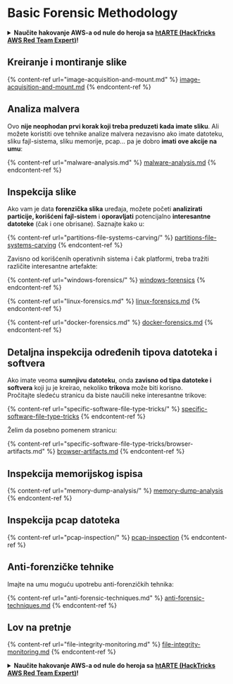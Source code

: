 # Basic Forensic Methodology

<details>

<summary><strong>Naučite hakovanje AWS-a od nule do heroja sa</strong> <a href="https://training.hacktricks.xyz/courses/arte"><strong>htARTE (HackTricks AWS Red Team Expert)</strong></a><strong>!</strong></summary>

* Da li radite u **kompaniji za kibernetičku bezbednost**? Želite li da vidite svoju **kompaniju reklamiranu na HackTricks-u**? Ili želite da imate pristup **najnovijoj verziji PEASS-a ili preuzmete HackTricks u PDF formatu**? Proverite [**SUBSCRIPTION PLANS**](https://github.com/sponsors/carlospolop)!
* Otkrijte [**The PEASS Family**](https://opensea.io/collection/the-peass-family), našu kolekciju ekskluzivnih [**NFT-ova**](https://opensea.io/collection/the-peass-family)
* Nabavite [**zvanični PEASS & HackTricks swag**](https://peass.creator-spring.com)
* **Pridružite se** [**💬**](https://emojipedia.org/speech-balloon/) [**Discord grupi**](https://discord.gg/hRep4RUj7f) ili [**telegram grupi**](https://t.me/peass) ili me **pratite** na **Twitter-u** 🐦[**@carlospolopm**](https://twitter.com/hacktricks\_live)**.**
* **Podelite svoje hakovanje trikove slanjem PR-ova na** [**hacktricks repo**](https://github.com/carlospolop/hacktricks) **i** [**hacktricks-cloud repo**](https://github.com/carlospolop/hacktricks-cloud).

</details>

## Kreiranje i montiranje slike

{% content-ref url="image-acquisition-and-mount.md" %}
[image-acquisition-and-mount.md](image-acquisition-and-mount.md)
{% endcontent-ref %}

## Analiza malvera

Ovo **nije neophodan prvi korak koji treba preduzeti kada imate sliku**. Ali možete koristiti ove tehnike analize malvera nezavisno ako imate datoteku, sliku fajl-sistema, sliku memorije, pcap... pa je dobro **imati ove akcije na umu**:

{% content-ref url="malware-analysis.md" %}
[malware-analysis.md](malware-analysis.md)
{% endcontent-ref %}

## Inspekcija slike

Ako vam je data **forenzička slika** uređaja, možete početi **analizirati particije, korišćeni fajl-sistem** i **oporavljati** potencijalno **interesantne datoteke** (čak i one obrisane). Saznajte kako u:

{% content-ref url="partitions-file-systems-carving/" %}
[partitions-file-systems-carving](partitions-file-systems-carving/)
{% endcontent-ref %}

Zavisno od korišćenih operativnih sistema i čak platformi, treba tražiti različite interesantne artefakte:

{% content-ref url="windows-forensics/" %}
[windows-forensics](windows-forensics/)
{% endcontent-ref %}

{% content-ref url="linux-forensics.md" %}
[linux-forensics.md](linux-forensics.md)
{% endcontent-ref %}

{% content-ref url="docker-forensics.md" %}
[docker-forensics.md](docker-forensics.md)
{% endcontent-ref %}

## Detaljna inspekcija određenih tipova datoteka i softvera

Ako imate veoma **sumnjivu** **datoteku**, onda **zavisno od tipa datoteke i softvera** koji ju je kreirao, nekoliko **trikova** može biti korisno.\
Pročitajte sledeću stranicu da biste naučili neke interesantne trikove:

{% content-ref url="specific-software-file-type-tricks/" %}
[specific-software-file-type-tricks](specific-software-file-type-tricks/)
{% endcontent-ref %}

Želim da posebno pomenem stranicu:

{% content-ref url="specific-software-file-type-tricks/browser-artifacts.md" %}
[browser-artifacts.md](specific-software-file-type-tricks/browser-artifacts.md)
{% endcontent-ref %}

## Inspekcija memorijskog ispisa

{% content-ref url="memory-dump-analysis/" %}
[memory-dump-analysis](memory-dump-analysis/)
{% endcontent-ref %}

## Inspekcija pcap datoteka

{% content-ref url="pcap-inspection/" %}
[pcap-inspection](pcap-inspection/)
{% endcontent-ref %}

## **Anti-forenzičke tehnike**

Imajte na umu moguću upotrebu anti-forenzičkih tehnika:

{% content-ref url="anti-forensic-techniques.md" %}
[anti-forensic-techniques.md](anti-forensic-techniques.md)
{% endcontent-ref %}

## Lov na pretnje

{% content-ref url="file-integrity-monitoring.md" %}
[file-integrity-monitoring.md](file-integrity-monitoring.md)
{% endcontent-ref %}

<details>

<summary><strong>Naučite hakovanje AWS-a od nule do heroja sa</strong> <a href="https://training.hacktricks.xyz/courses/arte"><strong>htARTE (HackTricks AWS Red Team Expert)</strong></a><strong>!</strong></summary>

* Da li radite u **kompaniji za kibernetičku bezbednost**? Želite li da vidite svoju **kompaniju reklamiranu na HackTricks-u**? Ili želite da imate pristup **najnovijoj verziji PEASS-a ili preuzmete HackTricks u PDF formatu**? Proverite [**SUBSCRIPTION PLANS**](https://github.com/sponsors/carlospolop)!
* Otkrijte [**The PEASS Family**](https://opensea.io/collection/the-peass-family), našu kolekciju ekskluzivnih [**NFT-ova**](https://opensea.io/collection/the-peass-family)
* Nabavite [**zvanični PEASS & HackTricks swag**](https://peass.creator-spring.com)
* **Pridružite se** [**💬**](https://emojipedia.org/speech-balloon/) [**Discord grupi**](https://discord.gg/hRep4RUj7f) ili [**telegram grupi**](https://t.me/peass) ili me **pratite** na **Twitter-u** 🐦[**@carlospolopm**](https://twitter.com/hacktricks\_live)**.**
* **Podelite svoje hakovanje trikove slanjem PR-ova na** [**hacktricks repo**](https://github.com/carlospolop/hacktricks) **i** [**hacktricks-cloud repo**](https://github.com/carlospolop/hacktricks-cloud).

</details>
